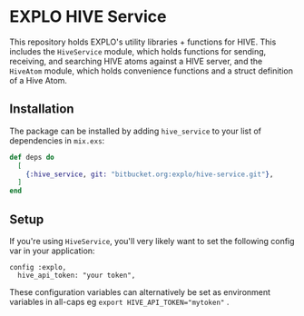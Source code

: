 # EXPLO HIVE Service

This repository holds EXPLO's utility libraries + functions for HIVE. This
includes the `HiveService` module, which holds functions for sending,
receiving, and searching HIVE atoms against a HIVE server, and the `HiveAtom`
module, which holds convenience functions and a struct definition of a Hive
Atom.

## Installation

The package can be installed by adding `hive_service` to your list of dependencies in
`mix.exs`:

```elixir
def deps do
  [
    {:hive_service, git: "bitbucket.org:explo/hive-service.git"},
  ]
end
```

## Setup

If you're using `HiveService`, you'll very likely want to set the following config var in your application:

    config :explo,
      hive_api_token: "your token",

These configuration variables can alternatively be set as environment variables in all-caps eg `export HIVE_API_TOKEN="mytoken"` .

